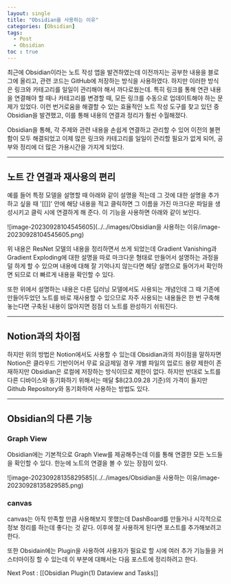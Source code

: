 ```yaml
---
layout: single
title: "Obsidian을 사용하는 이유"
categories: [Obsidian]
tags:
  - Post
  - Obsidian
toc : true
---
```


최근에 Obsidian이라는 노트 작성 앱을 발견하였는데 이전까지는 공부한 내용을 블로그에 올리고, 관련 코드는 GitHub에 저장하는 방식을 사용하였다. 하지만 이러한 방식은 링크와 카테고리를 일일이 관리해야 해서 까다로웠는데. 특히 링크를 통해 연관 내용을 연결해야 할 때나 카테고리를 변경할 때, 모든 링크를 수동으로 업데이트해야 하는 문제가 있었다. 이런 번거로움을 해결할 수 있는 효율적인 노트 작성 도구를 찾고 있던 중 Obsidian을 발견했고, 이를 통해 내용의 연결과 정리가 훨씬 수월해졌다.

Obsidian을 통해, 각 주제와 관련 내용을 손쉽게 연결하고 관리할 수 있어 이전의 불편함이 모두 해결되었고 이제 많은 링크와 카테고리를 일일이 관리할 필요가 없게 되어, 공부와 정리에 더 많은 가용시간을 가지게 되었다.



---

## 노트 간 연결과 재사용의 편리

예를 들어 특정 모델을 설명할 때 아래와 같이 설명을 적는데 그 것에 대한 설명을 추가하고 싶을 때 '[[]]' 안에 해당 내용을 적고 클릭하면 그 이름을 가진 마크다운 파일을 생성시키고 클릭 시에 연결하게 해 준다. 이 기능을 사용하면 아래와 같이 보인다.

![image-20230928104545605](../../images/Obsidian을 사용하는 이유/image-20230928104545605.png)

위 내용은 ResNet 모델의 내용을 정리하면서 쓰게 되었는데 Gradient Vanishing과 Gradient Exploding에 대한 설명을 따로 마크다운 형태로 만들어서 설명하는 과정을 덜 하게 할 수 있으며 내용에 대해 잘 기억나지 않는다면 해당 설명으로 들어가서 확인하면 되므로 더 빠르게 내용을 확인할 수 있다. 

또한 위에서 설명하는 내용은 다른 딥러닝 모델에서도 사용되는 개념인데 그 때 기존에 만들어두었던 노트를 바로 재사용할 수 있으므로 자주 사용되는 내용들은 한 번 구축해놓는다면 구축된 내용이 많아지면 점점 더 노트를 완성하기 쉬워진다.



---

## Notion과의 차이점

하지만 위의 방법은 Notion에서도 사용할 수 있는데 Obsidian과의 차이점을 말하자면 Notion은 클라우드 기반이어서 무료 요금제일 경우 개별 파일의 업로드 용량 제한이 존재하지만 Obsidian은 로컬에 저장하는 방식이므로 제한이 없다.
하지만 반대로 노트를 다른 디바이스와 동기화하기 위해서는 매달 $8(23.09.28 기준)의 가격이 들지만 Github Repository와 동기화하여 사용하는 방법도 있다.



---

## Obsidian의 다른 기능

### Graph View
Obsidian에는 기본적으로 Graph View를 제공해주는데 이를 통해 연결한 모든 노드들을 확인할 수 있다. 한눈에 노트의 연결을 볼 수 있는 장점이 있다.

![image-20230928135829585](../../images/Obsidian을 사용하는 이유/image-20230928135829585.png)


### canvas
canvas는 아직 만족할 만큼 사용해보지 못했는데 DashBoard를 만들거나 시각적으로 정보 정리를 하는데 좋다는 것 같다. 이후에 잘 사용하게 된다면 포스트를 추가해보려고 한다.


또한 Obsidain에는 Plugin을 사용하여 사용자가 필요로 할 시에 여러 추가 기능들을 커스터마이징 할 수 있는데 이 부분에 대해서는 다음 포스트에 정리하려고 한다.

Next Post : [[Obsidian Plugin(1) Dataview and Tasks]]